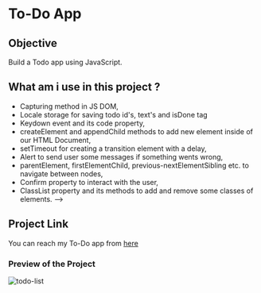# To-Do App 
## Objective

Build a Todo app using JavaScript.
 
## What am i use in this project ?

- Capturing method in JS DOM,
- Locale storage for saving todo id's, text's and isDone tag
- Keydown event and its code property,
- createElement and appendChild methods to add new element inside of our HTML Document,
- setTimeout for creating a transition element with a delay,
- Alert to send user some messages if something wents wrong,
- parentElement, firstElementChild, previous-nextElementSibling etc. to navigate between nodes,
- Confirm property to interact with the user,
- ClassList property and its methods to add and remove some classes of elements. -->

## Project Link

You can reach my To-Do app from [here](https://esadakman.github.io/todo_list_project/)

### Preview of the Project

![todo-list](https://user-images.githubusercontent.com/98649983/171985802-28ac3d56-d77f-482e-9c48-a9e422c37b95.gif)
 
 